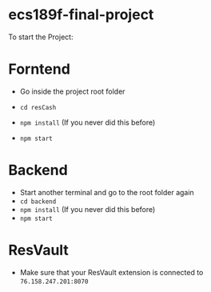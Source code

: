 # ecs189f-final-project

To start the Project:

# Forntend

- Go inside the project root folder

- `cd resCash`
- `npm install` (If you never did this before)
- `npm start`

# Backend

- Start another terminal and go to the root folder again
- `cd backend`
- `npm install` (If you never did this before)
- `npm start`

# ResVault

- Make sure that your ResVault extension is connected to `76.158.247.201:8070`
